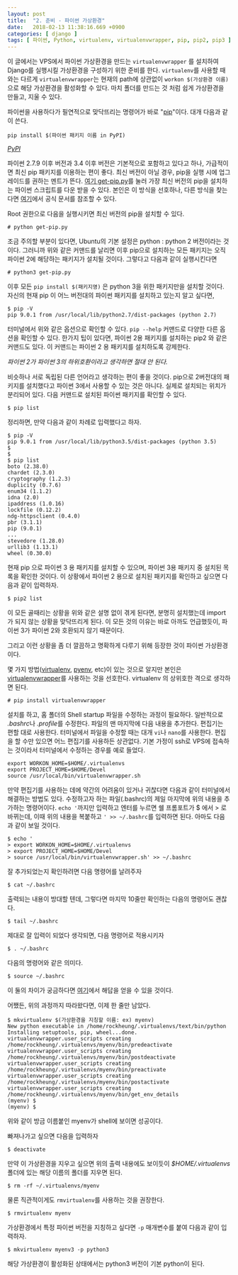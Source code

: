 ```yaml
---
layout: post
title:  "2. 준비 - 파이썬 가상환경"
date:   2018-02-13 11:38:16.669 +0900
categories: [ django ]
tags: [ 파이썬, Python, virtualenv, virtualenvwrapper, pip, pip2, pip3 ]
---
```


이 글에서는 VPS에서 파이썬 가상환경을 만드는 `virtualenvwrapper` 를 설치하여 Django를 실행시킬 가상환경을 구성하기 위한 준비를 한다. `virtualenv`를 사용할 때와는 다르게 `virtualenvwrapper`는 현재의 path에 상관없이 `workon $(가상환경 이름)`으로 해당 가상환경을 활성화할 수 있다. 마치 폴더를 만드는 것 처럼 쉽게 가상환경을 만들고, 지울 수 있다.

<!--more-->

파이썬을 사용하다가 필연적으로 맞닥뜨리는 명령어가 바로 "[pip](https://ko.wikipedia.org/wiki/Pip_(%ED%8C%A8%ED%82%A4%EC%A7%80_%EA%B4%80%EB%A6%AC%EC%9E%90))"이다. 대개 다음과 같이 쓴다.

    pip install $(파이썬 패키지 이름 in PyPI)

*[PyPI](https://pypi.python.org/pypi)*

파이썬 2.7.9 이후 버전과 3.4 이후 버전은 기본적으로 포함하고 있다고 하나, 가급적이면 최신 pip 패키지를 이용하는 편이 좋다. 최신 버전이 아닐 경우, pip을 실행 시에 업그레이드를 권하는 멘트가 뜬다. [여기 get-pip.py](https://bootstrap.pypa.io/get-pip.py)를 눌러 가장 최신 버전의 pip을 설치하는 파이썬 스크립트를 다운 받을 수 있다. 본인은 이 방식을 선호하나,  다른 방식을 찾는다면 [여기](https://pip.pypa.io/en/stable/installing/#)에서 공식 문서를 참조할 수 있다.

Root 권한으로 다음을 실행시키면 최신 버전의 pip을 설치할 수 있다. 

    # python get-pip.py

조금 주의할 부분이 있다면, Ubuntu의 기본 설정은 python : python 2 버전이라는 것이다. 그러니까 위와 같은 커맨드를 날리면 이후 pip으로 설치하는 모든 패키지는 오직 파이썬 2에 해당하는 패키지가 설치될 것이다. 그렇다고 다음과 같이 실행시킨다면

    # python3 get-pip.py

이후 모든 `pip install $(패키지명)` 은 python 3을 위한 패키지만을 설치할 것이다. 자신의 현재 pip 이 어느 버전대의 파이썬 패키지를 설치하고 있는지 알고 싶다면, 

    $ pip -V
    pip 9.0.1 from /usr/local/lib/python2.7/dist-packages (python 2.7)

터미널에서 위와 같은 옵션으로 확인할 수 있다. `pip --help` 커맨드로 다양한 다른 옵션을 확인할 수 있다.
한가지 팁이 있다면, 파이썬 2용 패키지를 설치하는 pip2 와 같은 커맨드도 있다. 이 커맨드는 파이썬 2 용 패키지를 설치하도록 강제한다.

*파이썬 2가 파이썬 3의 하위호환이라고 생각하면 절대 안 된다.*

비슷하나 서로 독립된 다른 언어라고 생각하는 편이 좋을 것이다. pip으로 2버전대의 패키지를 설치했다고 파이썬 3에서 사용할 수 있는 것은 아니다. 실제로 설치되는 위치가 분리되어 있다. 다음 커맨드로 설치된 파이썬 패키지를 확인할 수 있다.

    $ pip list

정리하면, 만약 다음과 같이 차례로 입력했다고 하자.

    $ pip -V
    pip 9.0.1 from /usr/local/lib/python3.5/dist-packages (python 3.5)
    $
    $
    $ pip list
    boto (2.38.0)
    chardet (2.3.0)
    cryptography (1.2.3)
    duplicity (0.7.6)
    enum34 (1.1.2)
    idna (2.0)
    ipaddress (1.0.16)
    lockfile (0.12.2)
    ndg-httpsclient (0.4.0)
    pbr (3.1.1)
    pip (9.0.1)
    ...
    stevedore (1.28.0)
    urllib3 (1.13.1)
    wheel (0.30.0)

현재 pip 으로 파이썬 3 용 패키지를 설치할 수 있으며, 파이썬 3용 패키지 중 설치된 목록을 확인한 것이다. 이 상황에서 파이썬 2 용으로 설치된 패키지를 확인하고 싶으면 다음과 같이 입력하자.

    $ pip2 list

이 모든 골때리는 상황을 위와 같은 설명 없이 겪게 된다면, 분명히 설치했는데 import가 되지 않는 상황을 맞닥뜨리게 된다. 이 모든 것의 이유는 바로 아까도 언급했듯이, 파이썬 3가 파이썬 2와 호환되지 않기 때문이다.

그리고 이런 상황을 좀 더 깔끔하고 명확하게 다루기 위해 등장한 것이 파이썬 가상환경이다.

몇 가지 방법([virtualenv](https://virtualenv.pypa.io/en/stable/), [pyenv](https://github.com/pyenv/pyenv), etc)이 있는 것으로 알지만 본인은 [virtualenvwrapper](http://virtualenvwrapper.readthedocs.io/en/stable/)를 사용하는 것을 선호한다. virtualenv 의 상위호한 격으로 생각하면 된다.

    # pip install virtualenvwrapper

설치를 하고, 홈 폴더의 Shell startup 파일을 수정하는 과정이 필요하다. 일반적으로 *.bashrc*나 *.profile*를 수정한다. 파일의 맨 마지막에 다음 내용을 추가한다. 편집기는 편할 대로 사용한다. 터미널에서 파일을 수정할 때는 대개 `vi`나 `nano`를 사용한다. 편집을 할 수만 있으면 어느 편집기를 사용하든 상관없다. 기본 가정이 ssh로 VPS에 접속하는 것이라서 터미널에서 수정하는 경우를 예로 들었다.

    export WORKON_HOME=$HOME/.virtualenvs
    export PROJECT_HOME=$HOME/Devel
    source /usr/local/bin/virtualenvwrapper.sh

만약 편집기를 사용하는 데에 약간의 어려움이 있거나 귀찮다면 다음과 같이 터미널에서 해결하는 방법도 있다. 수정하고자 하는 파일(.bashrc)의 제일 마지막에 위의 내용을 추가하는 명령어이다. `echo '`까지만 입력하고 엔터를 누르면 쉘 프롬포트가 $ 에서 > 로 바뀌는데, 이때 위의 내용을 복붙하고 `' >> ~/.bashrc`를 입력하면 된다. 아마도 다음과 같이 보일 것이다.

    $ echo '
    > export WORKON_HOME=$HOME/.virtualenvs
    > export PROJECT_HOME=$HOME/Devel
    > source /usr/local/bin/virtualenvwrapper.sh' >> ~/.bashrc

잘 추가되었는지 확인하려면 다음 명령어를 날려주자

    $ cat ~/.bashrc

출력되는 내용이 방대할 텐데, 그렇다면 마지막 10줄만 확인하는 다음의 명령어도 괜찮다.

    $ tail ~/.bashrc

제대로 잘 입력이 되었다 생각되면, 다음 명령어로 적용시키자

    $ . ~/.bashrc

다음의 명령어와 같은 의미다.

    $ source ~/.bashrc

이 둘의 차이가 궁금하다면 [여기](https://askubuntu.com/questions/25488/what-is-the-difference-between-source-and)에서 해답을 얻을 수 있을 것이다.

어쨌든, 위의 과정까지 따라왔다면, 이제 한 줄만 남았다.

    $ mkvirtualenv $(가상환경을 지칭할 이름: ex) myenv)
    New python executable in /home/rockheung/.virtualenvs/text/bin/python
    Installing setuptools, pip, wheel...done.
    virtualenvwrapper.user_scripts creating /home/rockheung/.virtualenvs/myenv/bin/predeactivate
    virtualenvwrapper.user_scripts creating /home/rockheung/.virtualenvs/myenv/bin/postdeactivate
    virtualenvwrapper.user_scripts creating /home/rockheung/.virtualenvs/myenv/bin/preactivate
    virtualenvwrapper.user_scripts creating /home/rockheung/.virtualenvs/myenv/bin/postactivate
    virtualenvwrapper.user_scripts creating /home/rockheung/.virtualenvs/myenv/bin/get_env_details
    (myenv) $
    (myenv) $

위와 같이 방금 이름붙인 myenv가 shell에 보이면 성공이다.

빠져나가고 싶으면 다음을 입력하자

    $ deactivate

만약 이 가상환경을 지우고 싶으면 위의 출력 내용에도 보이듯이 *$HOME/.virtualenvs*폴더에 있는 해당 이름의 폴더를 지우면 된다.

    $ rm -rf ~/.virtualenvs/myenv

물론 직관적이게도 `rmvirtualenv`를 사용하는 것을 권장한다.

    $ rmvirtualenv myenv

가상환경에서 특정 파이썬 버전을 지칭하고 싶다면 `-p` 매개변수를 붙여 다음과 같이 입력하자.

    $ mkvirtualenv myenv3 -p python3

해당 가상환경이 활성화된 상태에서는 python3 버전이 기본 python이 된다.
